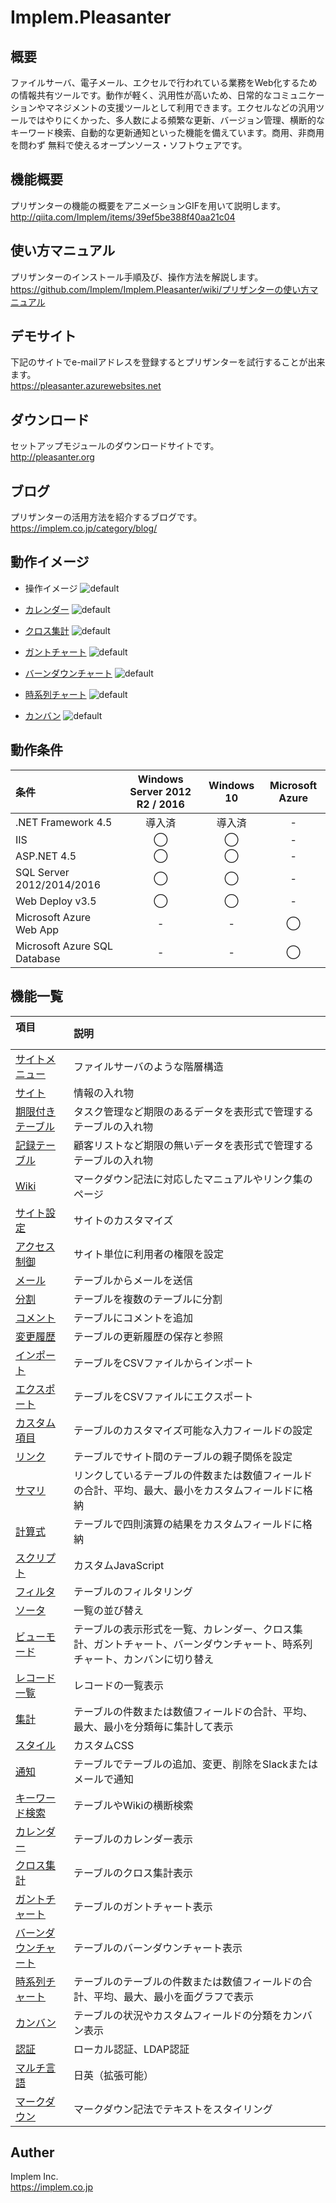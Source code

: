 # Implem.Pleasanter
## 概要
ファイルサーバ、電子メール、エクセルで行われている業務をWeb化するための情報共有ツールです。動作が軽く、汎用性が高いため、日常的なコミュニケーションやマネジメントの支援ツールとして利用できます。エクセルなどの汎用ツールではやりにくかった、多人数による頻繁な更新、バージョン管理、横断的なキーワード検索、自動的な更新通知といった機能を備えています。商用、非商用を問わず 無料で使えるオープンソース・ソフトウェアです。  

## 機能概要
プリザンターの機能の概要をアニメーションGIFを用いて説明します。  
http://qiita.com/Implem/items/39ef5be388f40aa21c04

## 使い方マニュアル
プリザンターのインストール手順及び、操作方法を解説します。  
https://github.com/Implem/Implem.Pleasanter/wiki/プリザンターの使い方マニュアル

## デモサイト
下記のサイトでe-mailアドレスを登録するとプリザンターを試行することが出来ます。  
https://pleasanter.azurewebsites.net

## ダウンロード
セットアップモジュールのダウンロードサイトです。  
http://pleasanter.org

## ブログ
プリザンターの活用方法を紹介するブログです。  
https://implem.co.jp/category/blog/

## 動作イメージ
* 操作イメージ
![default](https://user-images.githubusercontent.com/17098267/26913025-36b4d106-4c53-11e7-9220-eeaf521aa9e4.gif)

* [カレンダー](https://github.com/Implem/Implem.Pleasanter/wiki/ビューモードの種類：カレンダー)
![default](https://user-images.githubusercontent.com/17098267/26912816-ddbdcc48-4c51-11e7-9626-fe6e14864ec2.gif)

* [クロス集計](https://github.com/Implem/Implem.Pleasanter/wiki/ビューモードの種類：クロス集計)
![default](https://user-images.githubusercontent.com/17098267/26914950-e92cf0a6-4c5e-11e7-8d71-9712e91b12fd.gif)

* [ガントチャート](https://github.com/Implem/Implem.Pleasanter/wiki/ビューモードの種類：ガントチャート)
![default](https://user-images.githubusercontent.com/17098267/27017681-49f03c82-4f65-11e7-9df9-97ae76780096.gif)

* [バーンダウンチャート](https://github.com/Implem/Implem.Pleasanter/wiki/ビューモードの種類：バーンダウンチャート)
![default](https://user-images.githubusercontent.com/17098267/26912848-08ead8ca-4c52-11e7-8159-bb6d2184f84c.gif)

* [時系列チャート](https://github.com/Implem/Implem.Pleasanter/wiki/ビューモードの種類：時系列チャート)
![default](https://user-images.githubusercontent.com/17098267/26912851-0c1b82f6-4c52-11e7-9461-8efbfd6cfea4.gif)

* [カンバン](https://github.com/Implem/Implem.Pleasanter/wiki/ビューモードの種類：カンバン)
![default](https://user-images.githubusercontent.com/17098267/26912853-0d61e2b8-4c52-11e7-8eb4-56feb7576d24.gif)

## 動作条件
|条件|Windows Server 2012 R2 / 2016|Windows 10|Microsoft Azure|
|:--|:--:|:--:|:--:|
|.NET Framework 4.5|導入済|導入済|-|
|IIS|◯|◯|-|
|ASP.NET 4.5|◯|◯|-|
|SQL Server 2012/2014/2016|◯|◯|-|
|Web Deploy v3.5|◯|◯|-|
|Microsoft Azure Web App|-|-|◯|
|Microsoft Azure SQL Database|-|-|◯|

## 機能一覧
| 項目               | 説明                                  |
|:-------------------|:--------------------------------------|
|[サイトメニュー](https://github.com/Implem/Implem.Pleasanter/wiki/サイト機能：サイトメニュー)|ファイルサーバのような階層構造|
|[サイト](https://github.com/Implem/Implem.Pleasanter/wiki/サイト機能：サイト)|情報の入れ物|
|[期限付きテーブル](https://github.com/Implem/Implem.Pleasanter/wiki/サイト機能：期限付きテーブル)|タスク管理など期限のあるデータを表形式で管理するテーブルの入れ物|
|[記録テーブル](https://github.com/Implem/Implem.Pleasanter/wiki/サイト機能：記録テーブル)|顧客リストなど期限の無いデータを表形式で管理するテーブルの入れ物|
|[Wiki](https://github.com/Implem/Implem.Pleasanter/wiki/サイト機能：Wiki)|マークダウン記法に対応したマニュアルやリンク集のページ|
|[サイト設定](https://github.com/Implem/Implem.Pleasanter/wiki/サイト機能：サイト設定)|サイトのカスタマイズ|
|[アクセス制御](https://github.com/Implem/Implem.Pleasanter/wiki/サイト機能：サイト設定：サイトのアクセス制御)|サイト単位に利用者の権限を設定|
|[メール](https://github.com/Implem/Implem.Pleasanter/wiki/データ管理：基本機能：メール)|テーブルからメールを送信|
|[分割](https://github.com/Implem/Implem.Pleasanter/wiki/データ管理：基本機能：分割)|テーブルを複数のテーブルに分割|
|[コメント](https://github.com/Implem/Implem.Pleasanter/wiki/データ管理：基本機能：コメント)|テーブルにコメントを追加|
|[変更履歴](https://github.com/Implem/Implem.Pleasanter/wiki/データ管理：基本機能：変更履歴)|テーブルの更新履歴の保存と参照|
|[インポート](https://github.com/Implem/Implem.Pleasanter/wiki/データ管理：基本機能：インポート)|テーブルをCSVファイルからインポート|
|[エクスポート](https://github.com/Implem/Implem.Pleasanter/wiki/データ管理：基本機能：エクスポート)|テーブルをCSVファイルにエクスポート|
|[カスタム項目](https://github.com/Implem/Implem.Pleasanter/wiki#%E3%82%AB%E3%82%B9%E3%82%BF%E3%83%A0%E9%A0%85%E7%9B%AE)|テーブルのカスタマイズ可能な入力フィールドの設定|
|[リンク](https://github.com/Implem/Implem.Pleasanter/wiki/データ管理：ビジネスロジック：リンク)|テーブルでサイト間のテーブルの親子関係を設定|
|[サマリ](https://github.com/Implem/Implem.Pleasanter/wiki/データ管理：ビジネスロジック：サマリ)|リンクしているテーブルの件数または数値フィールドの合計、平均、最大、最小をカスタムフィールドに格納|
|[計算式](https://github.com/Implem/Implem.Pleasanter/wiki/データ管理：ビジネスロジック：計算式)|テーブルで四則演算の結果をカスタムフィールドに格納|
|[スクリプト](https://github.com/Implem/Implem.Pleasanter/wiki/データ管理：ビジネスロジック：スクリプト)|カスタムJavaScript|
|[フィルタ](https://github.com/Implem/Implem.Pleasanter/wiki/データ管理：アウトプット：フィルタ)|テーブルのフィルタリング|
|[ソータ](https://github.com/Implem/Implem.Pleasanter/wiki/データ管理：アウトプット：ソータ)|一覧の並び替え|
|[ビューモード](https://github.com/Implem/Implem.Pleasanter/wiki/データ管理：アウトプット：ビューモード)|テーブルの表示形式を一覧、カレンダー、クロス集計、ガントチャート、バーンダウンチャート、時系列チャート、カンバンに切り替え|
|[レコード一覧](https://github.com/Implem/Implem.Pleasanter/wiki/データ管理：アウトプット：レコード一覧)|レコードの一覧表示|
|[集計](https://github.com/Implem/Implem.Pleasanter/wiki/データ管理：アウトプット：集計)|テーブルの件数または数値フィールドの合計、平均、最大、最小を分類毎に集計して表示|
|[スタイル](https://github.com/Implem/Implem.Pleasanter/wiki/データ管理：アウトプット：スタイル)|カスタムCSS|
|[通知](https://github.com/Implem/Implem.Pleasanter/wiki/データ管理：アウトプット：通知)|テーブルでテーブルの追加、変更、削除をSlackまたはメールで通知|
|[キーワード検索](https://github.com/Implem/Implem.Pleasanter/wiki/データ管理：アウトプット：キーワード検索)|テーブルやWikiの横断検索|
|[カレンダー](https://github.com/Implem/Implem.Pleasanter/wiki/ビューモードの種類：カレンダー)|テーブルのカレンダー表示|
|[クロス集計](https://github.com/Implem/Implem.Pleasanter/wiki/ビューモードの種類：クロス集計)|テーブルのクロス集計表示|
|[ガントチャート](https://github.com/Implem/Implem.Pleasanter/wiki/ビューモードの種類：ガントチャート)|テーブルのガントチャート表示|
|[バーンダウンチャート](https://github.com/Implem/Implem.Pleasanter/wiki/ビューモードの種類：バーンダウンチャート)|テーブルのバーンダウンチャート表示|
|[時系列チャート](https://github.com/Implem/Implem.Pleasanter/wiki/ビューモードの種類：時系列チャート)|テーブルのテーブルの件数または数値フィールドの合計、平均、最大、最小を面グラフで表示|
|[カンバン](https://github.com/Implem/Implem.Pleasanter/wiki/ビューモードの種類：カンバン)|テーブルの状況やカスタムフィールドの分類をカンバン表示|
|[認証](https://github.com/Implem/Implem.Pleasanter/wiki/システム機能：認証)|ローカル認証、LDAP認証|
|[マルチ言語](https://github.com/Implem/Implem.Pleasanter/wiki/システム機能：マルチ言語)|日英（拡張可能）|
|[マークダウン](https://github.com/Implem/Implem.Pleasanter/wiki/その他：マークダウン)|マークダウン記法でテキストをスタイリング|

## Auther
Implem Inc.  
<https://implem.co.jp>
